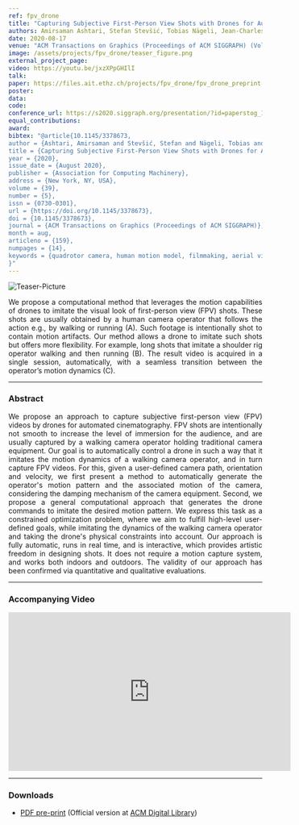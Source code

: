 ```yaml
---
ref: fpv_drone
title: "Capturing Subjective First-Person View Shots with Drones for Automated Cinematography"
authors: Amirsaman Ashtari, Stefan Stevšić, Tobias Nägeli, Jean-Charles Bazin, Otmar Hilliges
date: 2020-08-17
venue: "ACM Transactions on Graphics (Proceedings of ACM SIGGRAPH) (Volume: 39, Issue: 5)"
image: /assets/projects/fpv_drone/teaser_figure.png
external_project_page: 
video: https://youtu.be/jxzXPpGHIlI
talk: 
paper: https://files.ait.ethz.ch/projects/fpv_drone/fpv_drone_preprint.pdf
poster: 
data: 
code: 
conference_url: https://s2020.siggraph.org/presentation/?id=paperstog_139&sess=sess124
equal_contributions: 
award: 
bibtex: "@article{10.1145/3378673,
author = {Ashtari, Amirsaman and Stevšić, Stefan and Nägeli, Tobias and Bazin, Jean-Charles and Hilliges, Otmar},
title = {Capturing Subjective First-Person View Shots with Drones for Automated Cinematography},
year = {2020},
issue_date = {August 2020},
publisher = {Association for Computing Machinery},
address = {New York, NY, USA},
volume = {39},
number = {5},
issn = {0730-0301},
url = {https://doi.org/10.1145/3378673},
doi = {10.1145/3378673},
journal = {ACM Transactions on Graphics (Proceedings of ACM SIGGRAPH)},
month = aug,
articleno = {159},
numpages = {14},
keywords = {quadrotor camera, human motion model, filmmaking, aerial videography, Cinematography}
}"
---
```


<img class="fullcol" src="/assets/projects/fpv_drone/teaser_figure.png" alt="Teaser-Picture"/>

<p align="justify">
    <span class="figurecap">
         We propose a computational method that leverages the motion capabilities of drones to imitate the visual look of first-person view (FPV) shots. These shots are usually obtained by a human camera operator that follows the action e.g., by walking or running (A). Such footage is intentionally shot to contain motion artifacts. Our method allows a drone to imitate such shots but offers more flexibility. For example, long shots that imitate a shoulder rig operator walking and then running (B). The result video is acquired in a single session, automatically, with a seamless transition between the operator’s motion dynamics (C).
   </span>
</p>
<hr />
    

<h3>Abstract</h3>
<p align="justify">
We propose an approach to capture subjective first-person view (FPV) videos by drones for automated cinematography. FPV shots are intentionally not smooth to increase the level of immersion for the audience, and are usually captured by a walking camera operator holding traditional camera equipment. Our goal is to automatically control a drone in such a way that it imitates the motion dynamics of a walking camera operator, and in turn capture FPV videos. For this, given a user-defined camera path, orientation and velocity, we first present a method to automatically generate the operator's motion pattern and the associated motion of the camera, considering the damping mechanism of the camera equipment. Second, we propose a general computational approach that generates the drone commands to imitate the desired motion pattern. We express this task as a constrained optimization problem, where we aim to fulfill high-level user-defined goals, while imitating the dynamics of the walking camera operator and taking the drone's physical constraints into account. Our approach is fully automatic, runs in real time, and is interactive, which provides artistic freedom in designing shots. It does not require a motion capture system, and works both indoors and outdoors. The validity of our approach has been confirmed via quantitative and qualitative evaluations.
</p>
<hr />
    

<h3>Accompanying Video</h3>
<div class="video" align="center">
    <iframe width="560" height="315" src="https://www.youtube.com/embed/jxzXPpGHIlI" frameborder="0" allow="accelerometer; autoplay; encrypted-media; gyroscope; picture-in-picture" allowfullscreen></iframe>
</div>
<hr />


<h3>Downloads</h3>
<ul class="linklist">
     <li class="a-pdf"><a target="_blank" title="PDF" href="https://files.ait.ethz.ch/projects/fpv_drone/downloads/fpv_drone_preprint.pdf">PDF pre-print</a> (Official version at <a href="https://dl.acm.org/doi/abs/10.1145/3378673" target="_blank">ACM Digital Library</a>)</li>
</ul>
   

